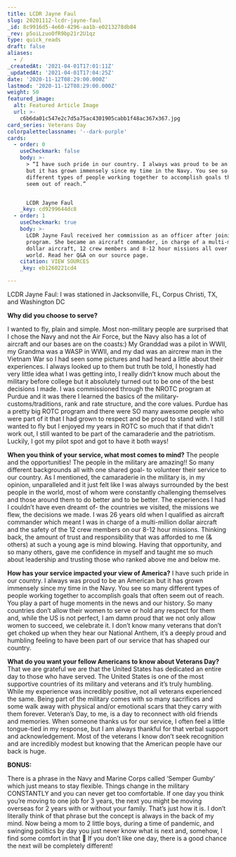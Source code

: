 ```yaml
---
title: LCDR Jayne Faul
slug: 20201112-lcdr-jayne-faul
_id: 8c9916d5-4e60-4296-aa1b-e0213278db84
_rev: p5oiLzuoOfR9bp21r2U1qz
type: quick_reads
draft: false
aliases:
  - /
_createdAt: '2021-04-01T17:01:11Z'
_updatedAt: '2021-04-01T17:04:25Z'
date: '2020-11-12T08:29:00.000Z'
lastmod: '2020-11-12T08:29:00.000Z'
weight: 50
featured_image:
  alt: Featured Article Image
  url: >-
    c6b6da01c547e2c7d5a75ac4301905cabb1f48ac367x367.jpg
card_series: Veterans Day
colorpaletteclassname: '--dark-purple'
cards:
  - order: 0
    useCheckmark: false
    body: >-
      > “I have such pride in our country. I always was proud to be an American
      but it has grown immensely since my time in the Navy. You see so many
      different types of people working together to accomplish goals that often
      seem out of reach.”


      LCDR Jayne Faul
    _key: cd9299644dc8
  - order: 1
    useCheckmark: true
    body: >-
      LCDR Jayne Faul received her commission as an officer after joining a ROTC
      program. She became an aircraft commander, in charge of a multi-million
      dollar aircraft, 12 crew members and 8-12 hour missions all over the
      world. Read her Q&A on our source page.
    citation: VIEW SOURCES
    _key: eb1260221cd4

---
```

LCDR Jayne Faul: I was stationed in Jacksonville, FL, Corpus Christi, TX, and Washington DC

**Why did you choose to serve?**

I wanted to fly, plain and simple. Most non-military people are surprised that I chose the Navy and not the Air Force, but the Navy also has a lot of aircraft and our bases are on the coasts:) My Granddad was a pilot in WWII, my Grandma was a WASP in WWII, and my dad was an aircrew man in the Vietnam War so I had seen some pictures and had heard a little about their experiences. I always looked up to them but truth be told, I honestly had very little idea what I was getting into, I really didn’t know much about the military before college but it absolutely turned out to be one of the best decisions I made. I was commissioned through the NROTC program at Purdue and it was there I learned the basics of the military- customs/traditions, rank and rate structure, and the core values. Purdue has a pretty big ROTC program and there were SO many awesome people who were part of it that I had grown to respect and be proud to stand with. I still wanted to fly but I enjoyed my years in ROTC so much that if that didn’t work out, I still wanted to be part of the camaraderie and the patriotism. Luckily, I got my pilot spot and got to have it both ways!

**When you think of your service, what most comes to mind?** The people and the opportunities! The people in the military are amazing!! So many different backgrounds all with one shared goal- to volunteer their service to our country. As I mentioned, the camaraderie in the military is, in my opinion, unparalleled and it just felt like I was always surrounded by the best people in the world, most of whom were constantly challenging themselves and those around them to do better and to be better. The experiences I had I couldn’t have even dreamt of- the countries we visited, the missions we flew, the decisions we made. I was 26 years old when I qualified as aircraft commander which meant I was in charge of a multi-million dollar aircraft and the safety of the 12 crew members on our 8-12 hour missions. Thinking back, the amount of trust and responsibility that was afforded to me (& others) at such a young age is mind blowing. Having that opportunity, and so many others, gave me confidence in myself and taught me so much about leadership and trusting those who ranked above me and below me.

**How has your service impacted your view of America?** I have such pride in our country. I always was proud to be an American but it has grown immensely since my time in the Navy. You see so many different types of people working together to accomplish goals that often seem out of reach. You play a part of huge moments in the news and our history. So many countries don’t allow their women to serve or hold any respect for them and, while the US is not perfect, I am damn proud that we not only allow women to succeed, we celebrate it. I don’t know many veterans that don’t get choked up when they hear our National Anthem, it’s a deeply proud and humbling feeling to have been part of our service that has shaped our country.

**What do you want your fellow Americans to know about Veterans Day?** That we are grateful we are that the United States has dedicated an entire day to those who have served. The United States is one of the most supportive countries of its military and veterans and it’s truly humbling. While my experience was incredibly positive, not all veterans experienced the same. Being part of the military comes with so many sacrifices and some walk away with physical and/or emotional scars that they carry with them forever. Veteran’s Day, to me, is a day to reconnect with old friends and memories. When someone thanks us for our service, I often feel a little tongue-tied in my response, but I am always thankful for that verbal support and acknowledgement. Most of the veterans I know don’t seek recognition and are incredibly modest but knowing that the American people have our back is huge.

**BONUS:**

There is a phrase in the Navy and Marine Corps called ‘Semper Gumby’ which just means to stay flexible. Things change in the military CONSTANTLY and you can never get too comfortable. If one day you think you’re moving to one job for 3 years, the next you might be moving overseas for 2 years with or without your family. That’s just how it is. I don’t literally think of that phrase but the concept is always in the back of my mind. Now being a mom to 2 little boys, during a time of pandemic, and swinging politics by day you just never know what is next and, somehow, I find some comfort in that 🙂 If you don’t like one day, there is a good chance the next will be completely different!